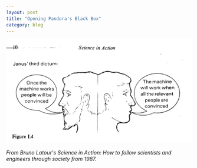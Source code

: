 ```yaml
---
layout: post
title: "Opening Pandora's Black Box"
category: blog
---
```


![Janus' third dictum](/img/janus-third-dictum.jpg)

<cite>From Bruno Latour's *Science in Action: How to follow scientists and engineers through society* from 1987.</cite>
